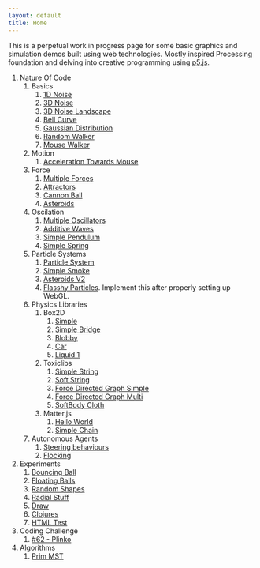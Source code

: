 ```yaml
---
layout: default
title: Home
---
```


This is a perpetual work in progress page for some basic graphics and simulation demos built using web technologies. Mostly inspired Processing foundation and delving into creative programming using [p5.js]((https://p5js.org/)).


1. Nature Of Code
    1. Basics
        1. [1D Noise](source/NOC/00/Noise)   
        2. [3D Noise](source/NOC/00/Noise3D)
        2. [3D Noise Landscape](source/NOC/00/NoiseLandscape)
        2. [Bell Curve](source/NOC/00/BellCurve)
        2. [Gaussian Distribution](source/NOC/00/randomDistribution)   
        3. [Random Walker](source/NOC/00/randomWalker)
        3. [Mouse Walker](source/NOC/00/WalkerTowardsMouse)
    2. Motion   
        1. [Acceleration Towards Mouse](source/NOC/01/acceleration)
    2. Force
        1. [Multiple Forces](source/NOC/02/force1)   
        1. [Attractors](source/NOC/02/attractor)   
        1. [Cannon Ball](source/NOC/02/cannon)   
        1. [Asteroids](source/NOC/02/asteroids)   
    1. Oscilation       
        1. [Multiple Oscillators](source/NOC/03/oscillators)
        1. [Additive Waves](source/NOC/03/waves)
        1. [Simple Pendulum](source/NOC/03/pendulum)
        1. [Simple Spring](source/NOC/03/spring)
    1. Particle Systems
        1. [Particle System](source/NOC/04/particles)
        1. [Simple Smoke](source/NOC/04/particles_smoke)
        1. [Asteroids V2](source/NOC/04/particles_asteroid)
        1. [Flasshy Particles](source/NOC/04/particles_flight404). Implement this after properly setting up WebGL.
    1. Physics Libraries
        1. Box2D
            1. [Simple](source/NOC/05/box2d_simple)
            1. [Simple Bridge](source/NOC/05/box2d_bridge)
            1. [Blobby](source/NOC/05/box2d_blobby)
            1. [Car](source/NOC/05/box2d_car)
            1. [Liquid 1](source/NOC/05/box2d_liquid)
        1. Toxiclibs
            1. [Simple String](source/NOC/05/toxiclibs_string)
            1. [Soft String](source/NOC/05/toxiclibs_soft_string)
            1. [Force Directed Graph Simple](source/NOC/05/toxiclibs_cluster)
            1. [Force Directed Graph Multi](source/NOC/05/toxiclibs_multi_cluster)
            1. [SoftBody Cloth](source/NOC/05/toxiclibs_cloth)
        1. Matter.js
            1. [Hello World](source/NOC/05/matter_hello)
            1. [Simple Chain](source/NOC/05/matter_chain)
    1. Autonomous Agents   
        1. [Steering behaviours](source/NOC/06/steer)
        1. [Flocking](source/NOC/06/flock)
1. Experiments
    1. [Bouncing Ball](source/experiments/bouncing_ball)
    1. [Floating Balls](source/experiments/floating_balls)
    1. [Random Shapes](source/experiments/random-shapes)
    1. [Radial Stuff](source/experiments/radial-stuff)
    1. [Draw](source/experiments/draw-stuff)
    1. [Clojures](source/experiments/clojures)
    1. [HTML Test](source/experiments/html_test)
2. Coding Challenge
    1. [#62 - Plinko](source/coding_challenge/62_plinko)
2. Algorithms
    1. [Prim MST](source/algorithms/prim_mst)
